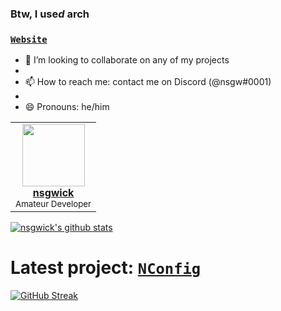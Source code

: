 ### Btw, I use*d* arch

<!--
**nsgwick/nsgwick** is a ✨ _special_ ✨ repository because its `README.md` (this file) appears on your GitHub profile.

Here are some ideas to get you started:

- 🔭 I’m currently working on ...
- 🌱 I’m currently learning ...
- 👯 I’m looking to collaborate on ...
- 🤔 I’m looking for help with ...
- 💬 Ask me about ...
- 📫 How to reach me: ...
- 😄 Pronouns: ...
- ⚡ Fun fact: ...
-->

### [`Website`](https://nsgwick.com)

- 👯 I’m looking to collaborate on any of my projects 
- 
- 📫 How to reach me: contact me on Discord (@nsgw#0001)
- 
- 😄 Pronouns: he/him


<table>
    <tr>
        <td align="center"><a href="https://nsgwick.com/"><img src="https://avatars.githubusercontent.com/u/90180047?v=4&s=100" width="100px;" alt=""/><br /><b>nsgwick</b></a><br/><sub>Amateur Developer</sub></td>
    </tr>
</table>


[![nsgwick's github stats](https://github-readme-stats.vercel.app/api?username=nsgwick&show_icons=true&include_all_commits=true&theme=maroongold)](https://github.com/nsgwick/nsgwick)

# Latest project: [`NConfig`](https://github.com/nsgwick/NConfig)
[![GitHub Streak](https://github-readme-streak-stats.herokuapp.com/?user=nsgwick&theme=maroongold)](https://git.io/streak-stats)
